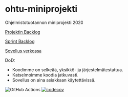 # ohtu-miniprojekti
Ohjelmistotuotannon miniprojekti 2020

[Projektin Backlog](https://docs.google.com/spreadsheets/d/1gEbBnn3pyKite4KeDW7rShsLSzKFn_H5VvEbBJExgo0)

[Sprint Backlog](https://docs.google.com/spreadsheets/d/1gEbBnn3pyKite4KeDW7rShsLSzKFn_H5VvEbBJExgo0/edit#gid=1183933402)

[Sovellus verkossa](http://readingtips.herokuapp.com/)

DoD:
- Koodimme on selkeää, yksikkö- ja järjestelmätestattua.
- Katselmoimme koodia jatkuvasti.
- Sovellus on aina asiakkaan käytettävissä.

![GitHub Actions](https://github.com/hupijekku/ohtu-miniprojekti/workflows/Java%20CI%20with%20Gradle/badge.svg)
[![codecov](https://codecov.io/gh/hupijekku/ohtu-miniprojekti/branch/main/graph/badge.svg?token=7YDHUQV22T)](https://codecov.io/gh/hupijekku/ohtu-miniprojekti)
